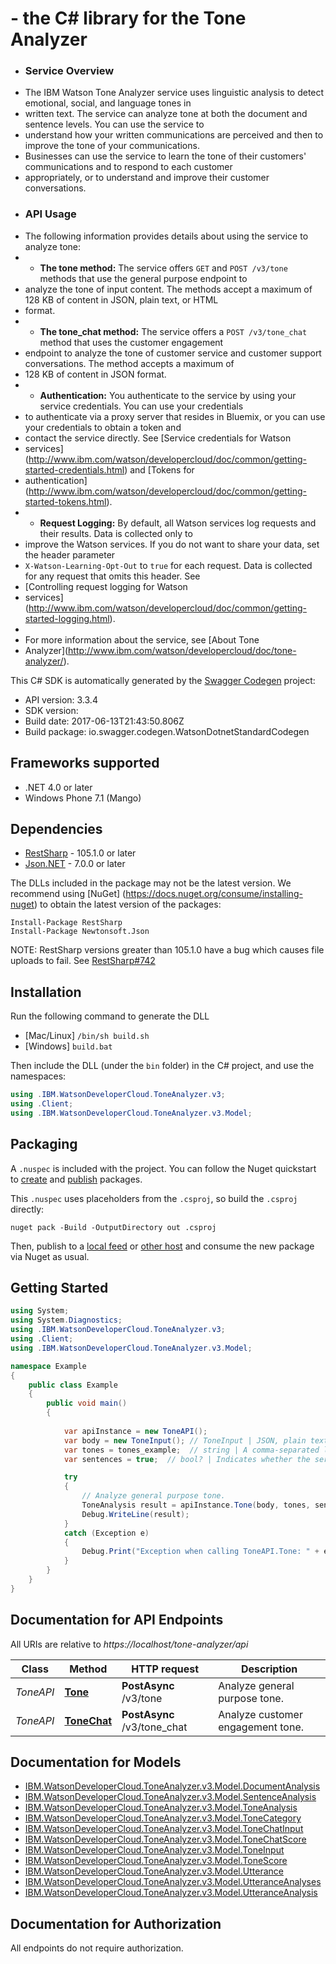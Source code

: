 #  - the C# library for the Tone Analyzer

 * ### Service Overview
 * The IBM Watson Tone Analyzer service uses linguistic analysis to detect emotional, social, and language tones in
 * written text. The service can analyze tone at both the document and sentence levels. You can use the service to
 * understand how your written communications are perceived and then to improve the tone of your communications.
 * Businesses can use the service to learn the tone of their customers' communications and to respond to each customer
 * appropriately, or to understand and improve their customer conversations.
 * ### API Usage
 * The following information provides details about using the service to analyze tone:
 * * **The tone method:** The service offers `GET` and `POST /v3/tone` methods that use the general purpose endpoint to
 * analyze the tone of input content. The methods accept a maximum of 128 KB of content in JSON, plain text, or HTML
 * format.
 * * **The tone_chat method:** The service offers a `POST /v3/tone_chat` method that uses the customer engagement
 * endpoint to analyze the tone of customer service and customer support conversations. The method accepts a maximum of
 * 128 KB of content in JSON format.
 * * **Authentication:** You authenticate to the service by using your service credentials. You can use your credentials
 * to authenticate via a proxy server that resides in Bluemix, or you can use your credentials to obtain a token and
 * contact the service directly. See [Service credentials for Watson
 * services](http://www.ibm.com/watson/developercloud/doc/common/getting-started-credentials.html) and [Tokens for
 * authentication](http://www.ibm.com/watson/developercloud/doc/common/getting-started-tokens.html).
 * * **Request Logging:** By default, all Watson services log requests and their results. Data is collected only to
 * improve the Watson services. If you do not want to share your data, set the header parameter
 * `X-Watson-Learning-Opt-Out` to `true` for each request. Data is collected for any request that omits this header. See
 * [Controlling request logging for Watson
 * services](http://www.ibm.com/watson/developercloud/doc/common/getting-started-logging.html).
 *
 * For more information about the service, see [About Tone
 * Analyzer](http://www.ibm.com/watson/developercloud/doc/tone-analyzer/).

This C# SDK is automatically generated by the [Swagger Codegen](https://github.com/swagger-api/swagger-codegen) project:

- API version: 3.3.4
- SDK version: 
- Build date: 2017-06-13T21:43:50.806Z
- Build package: io.swagger.codegen.WatsonDotnetStandardCodegen

<a name="frameworks-supported"></a>
## Frameworks supported
- .NET 4.0 or later
- Windows Phone 7.1 (Mango)

<a name="dependencies"></a>
## Dependencies
- [RestSharp](https://www.nuget.org/packages/RestSharp) - 105.1.0 or later
- [Json.NET](https://www.nuget.org/packages/Newtonsoft.Json/) - 7.0.0 or later

The DLLs included in the package may not be the latest version. We recommend using [NuGet] (https://docs.nuget.org/consume/installing-nuget) to obtain the latest version of the packages:
```
Install-Package RestSharp
Install-Package Newtonsoft.Json
```

NOTE: RestSharp versions greater than 105.1.0 have a bug which causes file uploads to fail. See [RestSharp#742](https://github.com/restsharp/RestSharp/issues/742)

<a name="installation"></a>
## Installation
Run the following command to generate the DLL
- [Mac/Linux] `/bin/sh build.sh`
- [Windows] `build.bat`

Then include the DLL (under the `bin` folder) in the C# project, and use the namespaces:
```csharp
using .IBM.WatsonDeveloperCloud.ToneAnalyzer.v3;
using .Client;
using .IBM.WatsonDeveloperCloud.ToneAnalyzer.v3.Model;
```

<a name="packaging"></a>
## Packaging

A `.nuspec` is included with the project. You can follow the Nuget quickstart to [create](https://docs.microsoft.com/en-us/nuget/quickstart/create-and-publish-a-package#create-the-package) and [publish](https://docs.microsoft.com/en-us/nuget/quickstart/create-and-publish-a-package#publish-the-package) packages.

This `.nuspec` uses placeholders from the `.csproj`, so build the `.csproj` directly:

```
nuget pack -Build -OutputDirectory out .csproj
```

Then, publish to a [local feed](https://docs.microsoft.com/en-us/nuget/hosting-packages/local-feeds) or [other host](https://docs.microsoft.com/en-us/nuget/hosting-packages/overview) and consume the new package via Nuget as usual.

<a name="getting-started"></a>
## Getting Started

```csharp
using System;
using System.Diagnostics;
using .IBM.WatsonDeveloperCloud.ToneAnalyzer.v3;
using .Client;
using .IBM.WatsonDeveloperCloud.ToneAnalyzer.v3.Model;

namespace Example
{
    public class Example
    {
        public void main()
        {
            
            var apiInstance = new ToneAPI();
            var body = new ToneInput(); // ToneInput | JSON, plain text, or HTML input that contains the content to be analyzed. For JSON input, provide an object of type `ToneInput`. Submit a maximum of 128 KB of content. Sentences with fewer than three words cannot be analyzed.
            var tones = tones_example;  // string | A comma-separated list of tones for which the service is to return its analysis of the input; the indicated tones apply both to the full document and to individual sentences of the document. You can specify one or more of the following values: `emotion`, `language`, and `social`. Omit the parameter to request results for all three tones. (optional) 
            var sentences = true;  // bool? | Indicates whether the service is to return an analysis of each individual sentence in addition to its analysis of the full document. If `true` (the default), the service returns results for each sentence. The service returns results only for the first 100 sentences of the input. (optional)  (default to true)

            try
            {
                // Analyze general purpose tone.
                ToneAnalysis result = apiInstance.Tone(body, tones, sentences);
                Debug.WriteLine(result);
            }
            catch (Exception e)
            {
                Debug.Print("Exception when calling ToneAPI.Tone: " + e.Message );
            }
        }
    }
}
```

<a name="documentation-for-api-endpoints"></a>
## Documentation for API Endpoints

All URIs are relative to *https://localhost/tone-analyzer/api*

Class | Method | HTTP request | Description
------------ | ------------- | ------------- | -------------
*ToneAPI* | [**Tone**](ToneAPI.md#tone) | **PostAsync** /v3/tone | Analyze general purpose tone.
*ToneAPI* | [**ToneChat**](ToneAPI.md#tonechat) | **PostAsync** /v3/tone_chat | Analyze customer engagement tone.


<a name="documentation-for-models"></a>
## Documentation for Models

 - [IBM.WatsonDeveloperCloud.ToneAnalyzer.v3.Model.DocumentAnalysis](DocumentAnalysis.md)
 - [IBM.WatsonDeveloperCloud.ToneAnalyzer.v3.Model.SentenceAnalysis](SentenceAnalysis.md)
 - [IBM.WatsonDeveloperCloud.ToneAnalyzer.v3.Model.ToneAnalysis](ToneAnalysis.md)
 - [IBM.WatsonDeveloperCloud.ToneAnalyzer.v3.Model.ToneCategory](ToneCategory.md)
 - [IBM.WatsonDeveloperCloud.ToneAnalyzer.v3.Model.ToneChatInput](ToneChatInput.md)
 - [IBM.WatsonDeveloperCloud.ToneAnalyzer.v3.Model.ToneChatScore](ToneChatScore.md)
 - [IBM.WatsonDeveloperCloud.ToneAnalyzer.v3.Model.ToneInput](ToneInput.md)
 - [IBM.WatsonDeveloperCloud.ToneAnalyzer.v3.Model.ToneScore](ToneScore.md)
 - [IBM.WatsonDeveloperCloud.ToneAnalyzer.v3.Model.Utterance](Utterance.md)
 - [IBM.WatsonDeveloperCloud.ToneAnalyzer.v3.Model.UtteranceAnalyses](UtteranceAnalyses.md)
 - [IBM.WatsonDeveloperCloud.ToneAnalyzer.v3.Model.UtteranceAnalysis](UtteranceAnalysis.md)


<a name="documentation-for-authorization"></a>
## Documentation for Authorization

All endpoints do not require authorization.
